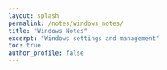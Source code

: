 ```yaml
---
layout: splash
permalink: /notes/windows_notes/
title: "Windows Notes"
excerpt: "Windows settings and management"
toc: true
author_profile: false
---
```

